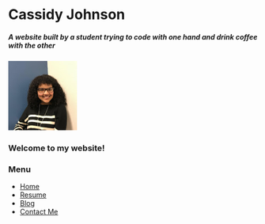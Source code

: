 # Cassidy Johnson

##### A website built by a student trying to code with one hand and drink coffee with the other

![myimage](images/headshot.png)

### Welcome to my website! 

### Menu

* [Home](https://cassidyaj.github.io/)
* [Resume](resume.html)
* [Blog]()
* [Contact Me](contactme.html)

